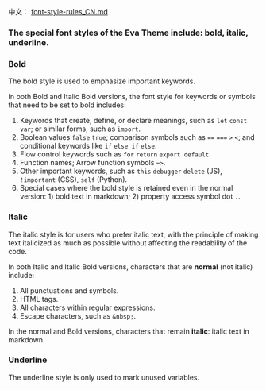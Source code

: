中文： [font-style-rules_CN.md](https://github.com/fisheva/Eva-Theme/blob/master/documents/font-style-rules_CN.md)

### The special font styles of the Eva Theme include: bold, italic, underline.

### Bold
The bold style is used to emphasize important keywords.

In both Bold and Italic Bold versions, the font style for keywords or symbols that need to be set to bold includes:
1. Keywords that create, define, or declare meanings, such as `let` `const` `var`; or similar forms, such as `import`.
2. Boolean values `false` `true`; comparison symbols such as `==` `===` `>` `<`; and conditional keywords like `if` `else if` `else`.
3. Flow control keywords such as `for` `return` `export default`.
4. Function names; Arrow function symbols `=>`.
5. Other important keywords, such as `this` `debugger` `delete` (JS), `!important` (CSS), `self` (Python).
6. Special cases where the bold style is retained even in the normal version: 1) bold text in markdown; 2) property access symbol dot `.`.

### Italic
The italic style is for users who prefer italic text, with the principle of making text italicized as much as possible without affecting the readability of the code.

In both Italic and Italic Bold versions, characters that are **normal** (not italic) include:
1. All punctuations and symbols.
2. HTML tags.
3. All characters within regular expressions.
4. Escape characters, such as `&nbsp;`.

In the normal and Bold versions, characters that remain **italic**: italic text in markdown.

### Underline
The underline style is only used to mark unused variables.